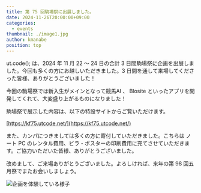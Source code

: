 ```yaml
---
title: 第 75 回駒場祭に出展しました。
date: 2024-11-26T20:00:00+09:00
categories:
  - events
thumbnail: ./image1.jpg
author: kmanabe
position: top
---
```


ut.code(); は、2024 年 11 月 22 〜 24 日の合計 3 日間駒場祭に企画を出展しました。今回も多くの方にお越しいただきました。3 日間を通して来場してくださった皆様、ありがとうございました！

今回の駒場祭では新入生がメインとなって競馬AI 、 Blosite といったアプリを開発してくれて、大変盛り上がるものになりました！

駒場祭で展示した内容は、以下の特設サイトからご覧いただけます。

[https://kf75.utcode.net/](https://kf75.utcode.net/)

また、カンパにつきましては多くの方に寄付していただきました。こちらは ノート PC のレンタル費用、ビラ・ポスターの印刷費用に充てさせていただきます。ご協力いただいた皆様、ありがとうございました。

改めまして、ご来場ありがとうございました。よろしければ、来年の第 98 回五月祭でまたお会いしましょう。

![企画を体験している様子](./image2.jpg)
